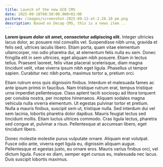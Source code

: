 ```yaml
---
title: Launch of the new GCO CMS
date: 2025-09-18T08:50:00.000+02:00
picture: /images/screenshot-2025-09-12-at-2.28.10 pm.png
description: Based on Decap CMS, this is a news item ..
---
```

**Lorem ipsum dolor sit amet, consectetur adipiscing elit.** Integer ultricies lacus dolor, ac posuere nisl convallis vel. Suspendisse nibh urna, gravida et felis sed, ultrices iaculis libero. Etiam porta, quam vitae elementum ullamcorper, nisi odio pharetra dui, at elementum felis nulla eu sem. Donec fringilla elit in sem ultricies, eget aliquam nibh posuere. Etiam in lectus tellus. Praesent laoreet, felis vitae placerat scelerisque, diam magna tincidunt velit, vitae viverra ipsum nibh eget ligula. Phasellus ut tempor sapien. Curabitur nec nibh porta, maximus tortor a, pretium orci.

Etiam rutrum eros quis dignissim finibus. Interdum et malesuada fames ac ante ipsum primis in faucibus. Nam tristique rutrum erat, tempus tristique urna imperdiet pellentesque. Class aptent taciti sociosqu ad litora torquent per conubia nostra, per inceptos himenaeos. Aliquam sodales magna vehicula nulla viverra elementum. Ut egestas pulvinar tortor et pretium. Nulla a mauris finibus, suscipit sem ut, tristique nulla. Sed interdum dui vel sem lacinia, lobortis pharetra dolor dapibus. Mauris feugiat lectus sed tincidunt mollis. Etiam luctus ultrices commodo. Cras ligula lectus, pharetra sed congue at, pulvinar a risus. Pellentesque at accumsan libero, eget tincidunt libero.

Donec molestie molestie purus vulputate ornare. Aliquam erat volutpat. Fusce odio ante, viverra eget ligula eu, dignissim aliquam augue. Pellentesque et egestas justo, eu ornare eros. Mauris varius finibus orci, vel dictum ligula. Fusce ex diam, semper eget cursus eu, malesuada nec lacus. Duis suscipit lobortis maximus.
